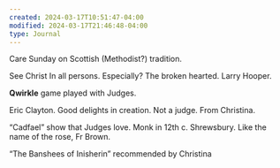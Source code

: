 ```yaml
---
created: 2024-03-17T10:51:47-04:00
modified: 2024-03-17T21:46:48-04:00
type: Journal
---
```


Care Sunday on Scottish (Methodist?) tradition. 

See Christ In all persons. Especially? The broken hearted. Larry Hooper.

**Qwirkle** game played with Judges.

Eric Clayton. Good delights in creation. Not a judge. From Christina.

“Cadfael” show that Judges love. Monk in 12th c. Shrewsbury. Like the name of the rose, Fr Brown.

“The Banshees of Inisherin”
recommended by Christina
